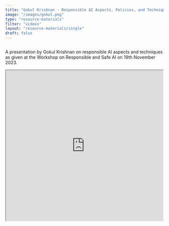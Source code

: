 ```yaml
---
title: "Gokul Krishnan - Responsible AI Aspects, Policies, and Techniques"
image: "/images/gokul.png"
type: "resource-materials"
filter: "videos"
layout: "resource-materials/single"
draft: false
---
```

<div class="summary" style="display: block flex; justify-content: center;">
<p>A presentation by Gokul Krishnan on responsible AI aspects and techniques as given at the Workshop on Responsible and Safe AI on 19th November 2023.</p>
</div>
<div class="video" style="display: block flex; justify-content: center;">
<iframe src="https://drive.google.com/file/d/1YJBR-_kbCrK19iznjebfi6v_xIsjgMNT/preview" width="640" height="480" allow="autoplay"></iframe>
</div>